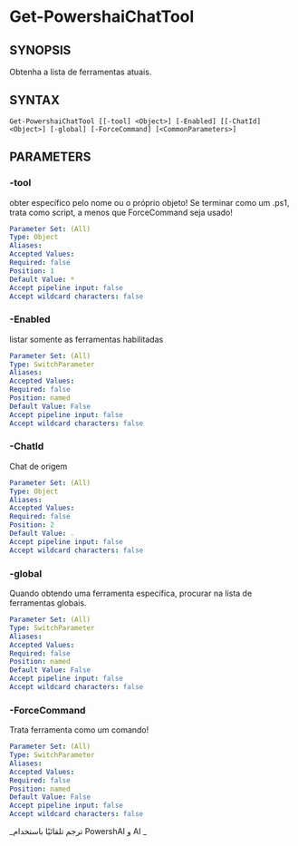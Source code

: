 ﻿---
external help file: powershai-help.xml
schema: 2.0.0
powershai: true
---

# Get-PowershaiChatTool

## SYNOPSIS <!--!= @#Synop !-->
Obtenha a lista de ferramentas atuais.

## SYNTAX <!--!= @#Syntax !-->

```
Get-PowershaiChatTool [[-tool] <Object>] [-Enabled] [[-ChatId] <Object>] [-global] [-ForceCommand] [<CommonParameters>]
```

## PARAMETERS <!--!= @#Params !-->

### -tool
obter específico pelo nome ou o próprio objeto!
Se terminar como um .ps1, trata como script, a menos que ForceCommand seja usado!

```yml
Parameter Set: (All)
Type: Object
Aliases: 
Accepted Values: 
Required: false
Position: 1
Default Value: *
Accept pipeline input: false
Accept wildcard characters: false
```

### -Enabled
listar somente as ferramentas habilitadas

```yml
Parameter Set: (All)
Type: SwitchParameter
Aliases: 
Accepted Values: 
Required: false
Position: named
Default Value: False
Accept pipeline input: false
Accept wildcard characters: false
```

### -ChatId
Chat de origem

```yml
Parameter Set: (All)
Type: Object
Aliases: 
Accepted Values: 
Required: false
Position: 2
Default Value: .
Accept pipeline input: false
Accept wildcard characters: false
```

### -global
Quando obtendo uma ferramenta específica, procurar na lista de ferramentas globais.

```yml
Parameter Set: (All)
Type: SwitchParameter
Aliases: 
Accepted Values: 
Required: false
Position: named
Default Value: False
Accept pipeline input: false
Accept wildcard characters: false
```

### -ForceCommand
Trata ferramenta como um comando!

```yml
Parameter Set: (All)
Type: SwitchParameter
Aliases: 
Accepted Values: 
Required: false
Position: named
Default Value: False
Accept pipeline input: false
Accept wildcard characters: false
```



<!--PowershaiAiDocBlockStart-->
_ترجم تلقائيًا باستخدام PowershAI و AI 
_
<!--PowershaiAiDocBlockEnd-->
